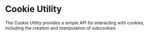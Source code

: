Cookie Utility
==============

The Cookie Utility provides a simple API for interacting with cookies, including
the creation and manipulation of subcookies.
